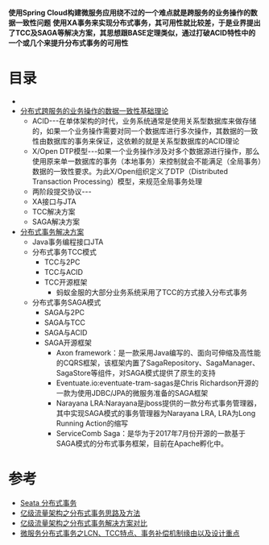 **使用Spring Cloud构建微服务应用绕不过的一个难点就是跨服务的业务操作的数据一致性问题**
**使用XA事务来实现分布式事务，其可用性就比较差，于是业界提出了TCC及SAGA等解决方案，其思想跟BASE定理类似，通过打破ACID特性中的一个或几个来提升分布式事务的可用性**


# 目录
* 
* [分布式跨服务的业务操作的数据一致性基础理论](https://weread.qq.com/web/reader/71d32370716443e271df020ka5e327b0292a5e001323dfc)
  *  ACID---在单体架构的时代，业务系统通常是使用关系型数据库来做存储的，如果一个业务操作需要对同一个数据库进行多次操作，其数据的一致性由数据库的事务来保证，这依赖的就是关系型数据库的ACID理论
  * X/Open DTP模型---如果一个业务操作涉及对多个数据源进行操作，那么使用原来单一数据库的事务（本地事务）来控制就会不能满足（全局事务）数据的一致性要求。为此X/Open组织定义了DTP（Distributed Transaction Processing）模型，来规范全局事务处理 
  * 两阶段提交协议---
  * XA接口与JTA
  * TCC解决方案
  * SAGA解决方案
* [分布式事务解决方案](https://weread.qq.com/web/reader/71d32370716443e271df020k8d5321302938d5e957f2c0d)
  * Java事务编程接口JTA
  * 分布式事务TCC模式
    * TCC与2PC
    * TCC与ACID
    * TCC开源框架
      * 蚂蚁金服的大部分业务系统采用了TCC的方式接入分布式事务 
  * 分布式事务SAGA模式
    * SAGA与2PC
    * SAGA与TCC
    * SAGA与ACID
    * SAGA开源框架
      * Axon framework：是一款采用Java编写的、面向可伸缩及高性能的CQRS框架，该框架内置了SagaRepository、SagaManager、SagaStore等组件，对SAGA模式提供了原生的支持
      * Eventuate.io:eventuate-tram-sagas是Chris Richardson开源的一款为使用JDBC/JPA的微服务准备的SAGA框架
      * Narayana LRA:Narayana是jboss提供的一款分布式事务管理器，其中实现SAGA模式的事务管理器为Narayana LRA, LRA为Long Running Action的缩写
      * ServiceComb Saga：是华为于2017年7月份开源的一款基于SAGA模式的分布式事务框架，目前在Apache孵化中。                   
# 参考
  * [Seata 分布式事务](https://github.com/stevenli91748/JAVA-Architecture/blob/master/JAVA%20Framework/Spring%20Cloud/Spring%20Cloud%20Alibaba%E5%A5%97%E4%BB%B6/Seata.md)
  * [亿级流量架构之分布式事务思路及方法](https://www.cnblogs.com/Courage129/p/14433462.html)
  * [亿级流量架构之分布式事务解决方案对比](https://www.cnblogs.com/Courage129/p/14443653.html) 
  * [微服务分布式事务之LCN、TCC特点、事务补偿机制缘由以及设计重点](https://www.cnblogs.com/Courage129/p/14528981.html)
